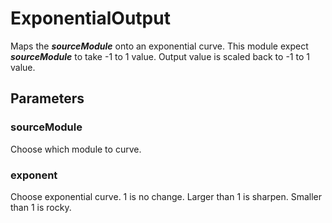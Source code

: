 # ExponentialOutput

Maps the _**sourceModule**_ onto an exponential curve. This module expect _**sourceModule**_ to take -1 to 1 value. Output value is scaled back to -1 to 1 value.

## Parameters

### sourceModule

Choose which module to curve.

### exponent

Choose exponential curve. 1 is no change. Larger than 1 is sharpen. Smaller than 1 is rocky.

